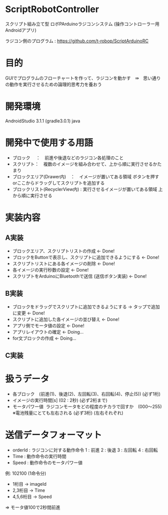 # ScriptRobotController
スクリプト組み立て型 ロボPArduinoラジコンシステム (操作コントローラー用Androidアプリ) 

ラジコン側のプログラム : https://github.com/t-robop/ScriptArduinoRC   

# 目的
GUIでプログラムのフローチャートを作って、ラジコンを動かす　⇛　思い通りの動作を実行させるための論理的思考力を養おう   

# 開発環境
AndroidStudio 3.1.1 (gradle3.0.1)
java

# 開発中で使用する用語
- ブロック　 ：　前進や後退などのラジコン各処理のこと
- スクリプト：　複数のイメージを組み合わせて、上から順に実行させるかたまり
- ブロックエリア(Drawer内)　：　イメージが置いてある領域 ボタンを押すorここからドラッグしてスクリプトを追加する
- ブロックリスト(RecyclerView内) : 実行させるイメージが置いてある領域 上から順に実行させる

# 実装内容   
## A実装
- ブロックエリア、スクリプトリストの作成 ← Done!
- ブロックをButtonで表示し、スクリプトに追加できるようにする ← Done!
- スクリプトリストにある各イメージの削除 ← Done!
- 各イメージの実行秒数の設定 ← Done!
- スクリプトをArduinoにBluetoothで送信 (送信ボタン実装) ← Done!

## B実装
- ブロックをドラッグでスクリプトに追加できるようにする → タップで追加に変更 ← Done!
- スクリプトに追加した各イメージの並び替え ← Done!
- アプリ側でモータ値の設定 ← Done!
- アプリレイアウトの確定 ← Doing...
- for文ブロックの作成 ← Doing...

## C実装   
 

# 扱うデータ
- 各ブロック　(前進(1)、後退(2)、左回転(3)、右回転(4)、停止(5)) (必ず1桁)
- イメージの実行時間[s] (02 : 2秒) (必ず2桁まで)
- モータパワー値  ラジコンモータをどの程度のチカラで回すか　(000〜255) ※電池残量にとても左右される (必ず3桁) (左右それぞれ)

# 送信データフォーマット
- orderId : ラジコンに対する動作命令
  1 : 前進  2 : 後退  3 : 左回転  4 : 右回転
- Time : 動作命令の実行時間
- Speed : 動作命令のモータパワー値

例: 102100 (1命令分)
- 1桁目 -> imageId
- 2,3桁目 -> Time
- 4,5,6桁目 -> Speed
 
=> モータ値100で2秒間前進

